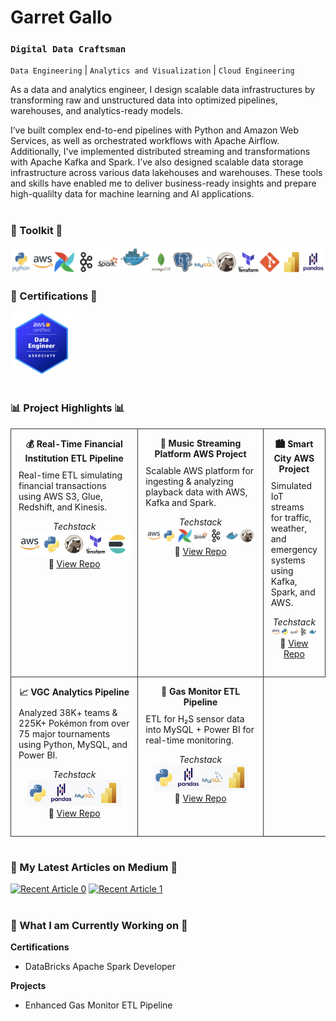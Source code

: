 # Garret Gallo

### **`Digital Data Craftsman`**  
`Data Engineering` | `Analytics and Visualization` | `Cloud Engineering`

As a data and analytics engineer, I design scalable data infrastructures by transforming 
raw and unstructured data into optimized pipelines, warehouses, and analytics-ready models. 

I’ve built complex end-to-end pipelines with Python and Amazon Web Services, as well as orchestrated 
workflows with Apache Airflow. Additionally, I've implemented distributed streaming and transformations 
with Apache Kafka and Spark. I’ve also designed scalable data storage infrastructure across various data 
lakehouses and warehouses. These tools and skills have enabled me to deliver business-ready insights and 
prepare high-qualilty data for machine learning and AI applications.

#
      
### :hammer: Toolkit :hammer:
<img src="Toolkit.png" width="1000" />

### :page_with_curl: Certifications :page_with_curl:
<img src="image.png" width="100" />

#

### :bar_chart: Project Highlights :bar_chart:
<table style="width:100%; border-collapse:collapse;">
  <!-- ROW 1 -->
  <tr>
    <td valign="top" style="width:33%; padding:14px 12px; border:1px solid #30363d;">
      <div align="center" style="margin-bottom:6px;"><strong>💰 Real-Time Financial Institution ETL Pipeline</strong></div>
      <p style="margin:10px 0 10px 0;">
      </p>
        Real-time ETL simulating financial transactions using AWS S3, Glue, Redshift, and Kinesis.
      </p>
      <!-- Technologies Used -->
      <p align="center">
            <em>Techstack</em>
            <br>
            <img src="ToolkitFinancial.png" width="200" />
            <br>
            🔗 <a href="https://github.com/GarretGallo/InstitutionFinancial">View Repo</a>
            </p>
    </td>
    <td valign="top" style="width:33%; padding:14px 12px; border:1px solid #30363d;">
      <div align="center" style="margin-bottom:6px;"><strong>🎵 Music Streaming Platform AWS Project</strong></div>
      <p style="margin:10px 0 10px 0;">
      </p>
        Scalable AWS platform for ingesting & analyzing playback data with AWS, Kafka and Spark.
      </p>
        <!-- Technologies Used -->
      <p align="center">
            <em>Techstack</em>
            <br>
            <img src="ToolkitMusic.png" width="250" />
            <br>
            🔗 <a href="https://github.com/GarretGallo/MusicStreamingPlatform">View Repo</a>
            </p>
    </td>
    <td valign="top" style="width:33%; padding:14px 12px; border:1px solid #30363d;">
      <div align="center" style="margin-bottom:6px;"><strong>🏙️ Smart City AWS Project</strong></div>
      <p style="margin:10px 0 10px 0;">
      </p>
        Simulated IoT streams for traffic, weather, and emergency systems using Kafka, Spark, and AWS.
      </p>
    <!-- Technologies Used -->
      <p align="center">
            <em>Techstack</em>
            <br>
            <img src="ToolkitSmartCity.png" width="200" />
            <br>
            🔗 <a href="https://github.com/GarretGallo/aws-smart-city-project">View Repo</a>
            </p>
    </td>
  </tr>

  <!-- ROW 2 -->
  <tr>
    <td valign="top" style="width:50%; padding:14px 12px; border:1px solid #30363d;">
      <div align="center" style="margin-bottom:6px;"><strong>📈 VGC Analytics Pipeline</strong></div>
      <p style="margin:10px 0 10px 0;">
      </p>
        Analyzed 38K+ teams & 225K+ Pokémon from over 75 major tournaments using Python, MySQL, and Power BI.
      </p>
      <!-- Technologies Used -->
      <p align="center">
            <em>Techstack</em>
            <br>
            <img src="ToolkitVGC.png" width="150" />
            <br>
            🔗 <a href="https://github.com/GarretGallo/Pokemon_Stats">View Repo</a>
            </p>
    </td>
    <td valign="top" style="width:50%; padding:14px 12px; border:1px solid #30363d;">
      <div align="center" style="margin-bottom:6px;"><strong>🧪 Gas Monitor ETL Pipeline</strong></div>
      <p style="margin:10px 0 10px 0;">
      </p>
        ETL for H₂S sensor data into MySQL + Power BI for real-time monitoring.
      </p>
      <!-- Technologies Used -->
      <p align="center">
            <em>Techstack</em>
            <br>
            <img src="ToolkitGas.png" width="150" />
            <br>
            🔗 <a href="https://github.com/GarretGallo/Gas_Monitors">View Repo</a>
            </p>
    </td>
  </tr>
</table>

#

### :newspaper: My Latest Articles on Medium :newspaper:
<a target="_blank" href="https://github-readme-medium-recent-article.vercel.app/medium/@garretgallo17/0"><img src="https://github-readme-medium-recent-article.vercel.app/medium/@garretgallo17/0" alt="Recent Article 0"></a>
<a target="_blank" href="https://github-readme-medium-recent-article.vercel.app/medium/@garretgallo17/1"><img src="https://github-readme-medium-recent-article.vercel.app/medium/@garretgallo17/1" alt="Recent Article 1"></a>

#

### :hammer: What I am Currently Working on :hammer:
**Certifications**
  - DataBricks Apache Spark Developer

**Projects**
 - Enhanced Gas Monitor ETL Pipeline
